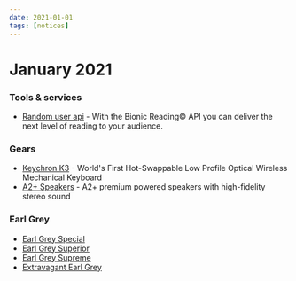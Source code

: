 ```yaml
---
date: 2021-01-01
tags: [notices]
---
```


# January 2021

### Tools & services

* [Random user api](https://randomuser.me/api/) - With the Bionic Reading© API you can deliver the next level of reading to your audience.

### Gears

* [Keychron K3](https://www.keychron.com/pages/keychron-k3-wireless-mechanical-keyboard) - World's First Hot-Swappable Low Profile Optical Wireless Mechanical Keyboard
* [A2+ Speakers](https://audioengineusa.com/shop/wirelessspeakers/a2-wireless-computer-speakers/) - A2+ premium powered speakers with high-fidelity stereo sound

### Earl Grey

* [Earl Grey Special](https://www.caj.cz/earl-grey-special~z528-000159.html)
* [Earl Grey Superior](https://oxalis.cz/cs/earl-grey-superior-60-g-8595218075732-231.htm/)
* [Earl Grey Supreme](https://harneyteas.cz/products/earl-grey-supreme-sypany-caj-196-g)
* [Extravagant Earl Grey](https://www.whittard.cz/extravagant-earl-grey/)